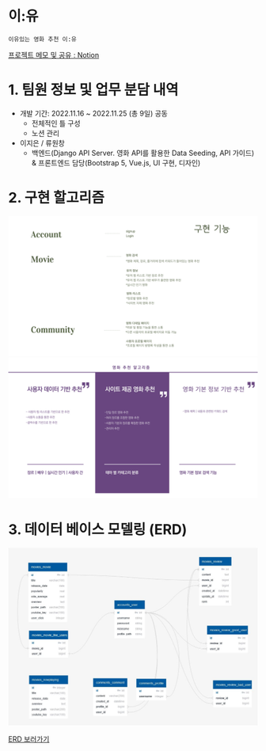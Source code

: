 # 이:유

`이유있는 영화 추천 이:유`

[프로젝트 메모 및 공유 : Notion](https://rose-mushroom-2f9.notion.site/1791c848606e4b30a543c6bc34284f95)

# 1. 팀원 정보 및 업무 분담 내역

- 개발 기간: 2022.11.16 ~ 2022.11.25 (총 9일)
  공동  
  - 전체적인 틀 구성  
  - 노션 관리
- 이지은 / 류원창 
  - 백엔드(Django API Server. 영화 API를 활용한 Data Seeding, API 가이드) & 프론트엔드 담당(Bootstrap 5, Vue.js, UI   구현, 디자인)
   


# 2. 구현 할고리즘

![img](img/005.png)
![img](img/006.png)
# 3. 데이터 베이스 모델링 (ERD)

![ERD](img/ERD.JPG)

[ERD 보러가기](https://app.quickdatabasediagrams.com/#/d/7lRpZ6)

